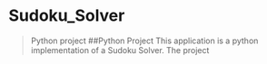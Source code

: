 # Sudoku_Solver
>Python project
##Python Project
This application is a python implementation of a Sudoku Solver.
The project
##

